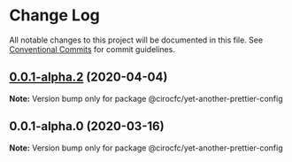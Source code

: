 # Change Log

All notable changes to this project will be documented in this file.
See [Conventional Commits](https://conventionalcommits.org) for commit guidelines.

## [0.0.1-alpha.2](https://github.com/cirocfc/yet-another/compare/@cirocfc/yet-another-prettier-config@0.0.1-alpha.0...@cirocfc/yet-another-prettier-config@0.0.1-alpha.2) (2020-04-04)

**Note:** Version bump only for package @cirocfc/yet-another-prettier-config

## 0.0.1-alpha.0 (2020-03-16)

**Note:** Version bump only for package @cirocfc/yet-another-prettier-config
